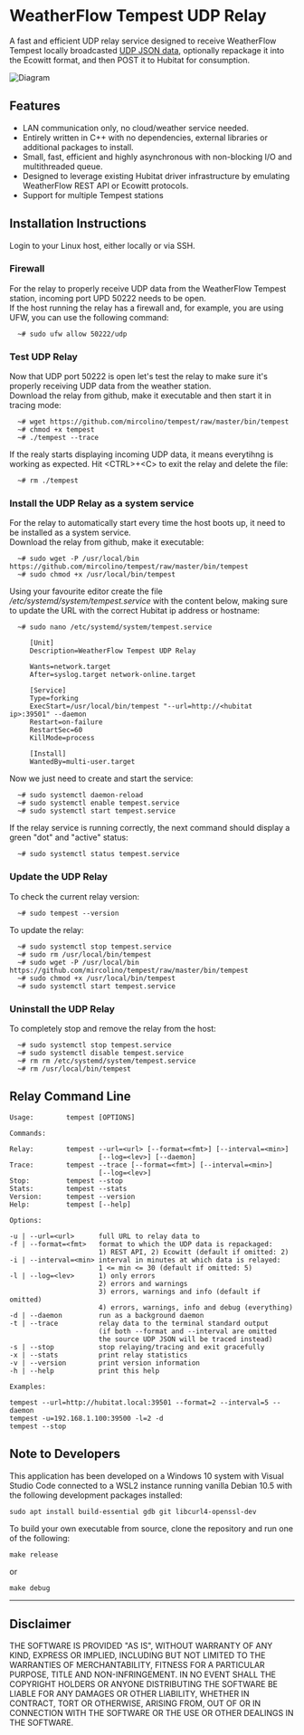 # WeatherFlow Tempest UDP Relay

A fast and efficient UDP relay service designed to receive WeatherFlow Tempest locally broadcasted [UDP JSON data](https://weatherflow.github.io/SmartWeather/api/udp/v143/), optionally repackage it into the Ecowitt format, and then POST it to Hubitat for consumption.

![Diagram](https://github.com/mircolino/tempest/raw/master/images/diagram.jpg "Relay Diagram")

## Features

- LAN communication only, no cloud/weather service needed.
- Entirely written in C++ with no dependencies, external libraries or additional packages to install.
- Small, fast, efficient and highly asynchronous with non-blocking I/O and multithreaded queue.
- Designed to leverage existing Hubitat driver infrastructure by emulating WeatherFlow REST API or Ecowitt protocols.
- Support for multiple Tempest stations

## Installation Instructions

Login to your Linux host, either locally or via SSH.

### Firewall

For the relay to properly receive UDP data from the WeatherFlow Tempest station, incoming port UPD 50222 needs to be open.  
If the host running the relay has a firewall and, for example, you are using UFW, you can use the following command:

```text
  ~# sudo ufw allow 50222/udp
```

### Test UDP Relay

Now that UDP port 50222 is open let's test the relay to make sure it's properly receiving UDP data from the weather station.  
Download the relay from github, make it executable and then start it in tracing mode:

```text
  ~# wget https://github.com/mircolino/tempest/raw/master/bin/tempest
  ~# chmod +x tempest
  ~# ./tempest --trace
```

If the realy starts displaying incoming UDP data, it means everytihng is working as expected. Hit \<CTRL>+\<C> to exit the relay and delete the file:

```text
  ~# rm ./tempest
```

### Install the UDP Relay as a system service

For the relay to automatically start every time the host boots up, it need to be installed as a system service.  
Download the relay from github, make it executable:

```text
  ~# sudo wget -P /usr/local/bin https://github.com/mircolino/tempest/raw/master/bin/tempest
  ~# sudo chmod +x /usr/local/bin/tempest
```

Using your favourite editor create the file */etc/systemd/system/tempest.service* with the content below, making sure to update the URL with the correct Hubitat ip address or hostname:

```text
  ~# sudo nano /etc/systemd/system/tempest.service

     [Unit]
     Description=WeatherFlow Tempest UDP Relay

     Wants=network.target
     After=syslog.target network-online.target

     [Service]
     Type=forking
     ExecStart=/usr/local/bin/tempest "--url=http://<hubitat ip>:39501" --daemon
     Restart=on-failure
     RestartSec=60
     KillMode=process

     [Install]
     WantedBy=multi-user.target
```

Now we just need to create and start the service:

```text
  ~# sudo systemctl daemon-reload
  ~# sudo systemctl enable tempest.service
  ~# sudo systemctl start tempest.service
```

If the relay service is running correctly, the next command should display a green "dot" and "active" status:

```text
  ~# sudo systemctl status tempest.service
```

### Update the UDP Relay

To check the current relay version:

```text
  ~# sudo tempest --version
```

To update the relay:

```text
  ~# sudo systemctl stop tempest.service
  ~# sudo rm /usr/local/bin/tempest
  ~# sudo wget -P /usr/local/bin https://github.com/mircolino/tempest/raw/master/bin/tempest
  ~# sudo chmod +x /usr/local/bin/tempest
  ~# sudo systemctl start tempest.service  
```

### Uninstall the UDP Relay

To completely stop and remove the relay from the host:

```text
  ~# sudo systemctl stop tempest.service
  ~# sudo systemctl disable tempest.service
  ~# rm rm /etc/systemd/system/tempest.service
  ~# rm /usr/local/bin/tempest  
```

## Relay Command Line

  ```text
  Usage:        tempest [OPTIONS]

  Commands:

  Relay:        tempest --url=<url> [--format=<fmt>] [--interval=<min>]
                        [--log=<lev>] [--daemon]
  Trace:        tempest --trace [--format=<fmt>] [--interval=<min>]
                        [--log=<lev>]
  Stop:         tempest --stop
  Stats:        tempest --stats
  Version:      tempest --version
  Help:         tempest [--help]

  Options:

  -u | --url=<url>      full URL to relay data to
  -f | --format=<fmt>   format to which the UDP data is repackaged:
                        1) REST API, 2) Ecowitt (default if omitted: 2)
  -i | --interval=<min> interval in minutes at which data is relayed:
                        1 <= min <= 30 (default if omitted: 5)
  -l | --log=<lev>      1) only errors
                        2) errors and warnings
                        3) errors, warnings and info (default if omitted)
                        4) errors, warnings, info and debug (everything)
  -d | --daemon         run as a background daemon
  -t | --trace          relay data to the terminal standard output
                        (if both --format and --interval are omitted
                        the source UDP JSON will be traced instead)
  -s | --stop           stop relaying/tracing and exit gracefully
  -x | --stats          print relay statistics
  -v | --version        print version information
  -h | --help           print this help

  Examples:

  tempest --url=http://hubitat.local:39501 --format=2 --interval=5 --daemon
  tempest -u=192.168.1.100:39500 -l=2 -d
  tempest --stop
  ```

## Note to Developers

This application has been developed on a Windows 10 system with Visual Studio Code connected to a WSL2 instance running vanilla Debian 10.5 with the following development packages installed:

  ```text
  sudo apt install build-essential gdb git libcurl4-openssl-dev
  ```

To build your own executable from source, clone the repository and run one of the following:

  ```text
  make release
  ```

or

  ```text
  make debug
  ```

***

## Disclaimer

THE SOFTWARE IS PROVIDED "AS IS", WITHOUT WARRANTY OF ANY KIND, EXPRESS OR IMPLIED, INCLUDING BUT NOT LIMITED TO THE WARRANTIES OF MERCHANTABILITY, FITNESS FOR A PARTICULAR PURPOSE, TITLE AND NON-INFRINGEMENT. IN NO EVENT SHALL THE COPYRIGHT HOLDERS OR ANYONE DISTRIBUTING THE SOFTWARE BE LIABLE FOR ANY DAMAGES OR OTHER LIABILITY, WHETHER IN CONTRACT, TORT OR OTHERWISE, ARISING FROM, OUT OF OR IN CONNECTION WITH THE SOFTWARE OR THE USE OR OTHER DEALINGS IN THE SOFTWARE.
